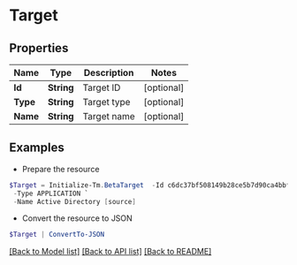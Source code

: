 # Target
## Properties

Name | Type | Description | Notes
------------ | ------------- | ------------- | -------------
**Id** | **String** | Target ID | [optional] 
**Type** | **String** | Target type | [optional] 
**Name** | **String** | Target name | [optional] 

## Examples

- Prepare the resource
```powershell
$Target = Initialize-Tm.BetaTarget  -Id c6dc37bf508149b28ce5b7d90ca4bbf9 `
 -Type APPLICATION `
 -Name Active Directory [source]
```

- Convert the resource to JSON
```powershell
$Target | ConvertTo-JSON
```

[[Back to Model list]](../README.md#documentation-for-models) [[Back to API list]](../README.md#documentation-for-api-endpoints) [[Back to README]](../README.md)

